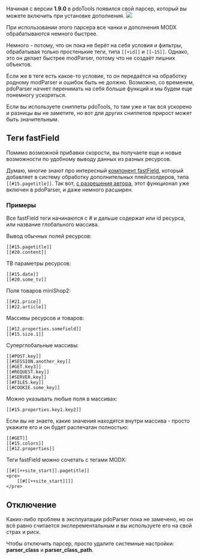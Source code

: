 Начиная с версии **1.9.0** в pdoTools появился свой парсер, который вы можете включить при установке дополнения.
[![](http://st.bezumkin.ru/files/7/2/0/7201839278375611e08d97ef3ed9e7f3s.jpg)](http://st.bezumkin.ru/files/7/2/0/7201839278375611e08d97ef3ed9e7f3.png)

При использовании этого парсера все чанки и дополнения MODX обрабатываются немного быстрее.

Немного - потому, что он пока не берёт на себя условия и фильтры, обрабатывая только простенькие теги, типа `[[+id]]` и `[[~15]]`. Однако, это он делает быстрее modParser, потому что не создаёт лишних объектов.

Если же в теге есть какое-то условие, то он передаётся на обработку родному modParser и ошибок быть не должно. Возможно, со временем, pdoParser начнет перенимать на себя больше функций и мы будем еще понемногу ускоряться.

Если вы используете сниппеты pdoTools, то там уже и так вся ускорено и разницы вы не заметите, но вот для других сниппетов прирост может быть значительным.

## Теги fastField
Помимо возможной прибавки скорости, вы получаете еще и новые возможности по удобному выводу данных из разных ресурсов.

Думаю, многие знают про интересный [компонент fastField][1], который добавляет в систему обработку дополнительных плейсхолдеров, типа `[[#15.pagetitle]]`.
Так вот, [c разрешения автора][2], этот функционал уже включен в pdoParser, и даже немного расширен.

### Примеры
Все fastField теги начинаются с \# и дальше содержат или id ресурса, или название глобального массива.

Вывод обычных полей ресурсов:
```
[[#15.pagetitle]]
[[#20.content]]
```

ТВ параметры ресурсов:
```
[[#15.date]]
[[#20.some_tv]]
```

Поля товаров miniShop2:
```
[[#21.price]]
[[#22.article]]
```

Массивы ресурсов и товаров:
```
[[#12.properties.somefield]]
[[#15.size.1]]
```

Суперглобальные массивы:
```
[[#POST.key]]
[[#SESSION.another_key]]
[[#GET.key3]]
[[#REQUEST.key]]
[[#SERVER.key]]
[[#FILES.key]]
[[#COOKIE.some_key]]
```

Можно указывать любые поля в массивах:
```
[[#15.properties.key1.key2]]
```

Если вы не знаете, какие значения находятся внутри массива - просто укажите его и он будет распечатан полностью:
```
[[#GET]]
[[#15.colors]]
[[#12.properties]]
```

Теги fastField можно сочетать с тегами MODX:
```
[[#[[++site_start]].pagetitle]]
<pre>
	[[#[[++site_start]]]]
</pre>
```

## Отключение
Каких-либо проблем в эксплуатации pdoParser пока не замечено, но он всё равно считается эксперементальным и вы используете его на свой страх и риск.

Чтобы отключить парсер, просто удалите системные настройки: **parser_class** и **parser_class_path**.


[1]: http://modx.com/extras/package/fastfield
[2]: https://github.com/argnist/fastField/issues/5
